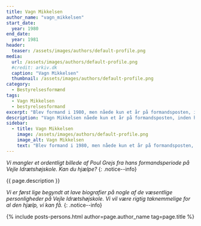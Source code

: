 ```yaml
---
title: Vagn Mikkelsen
author_name: "vagn_mikkelsen"
start_date: 
  year: 1980
end_date:
  year: 1981
header:
  teaser: /assets/images/authors/default-profile.png
media: 
  url: /assets/images/authors/default-profile.png
  #credit: arkiv.dk
  caption: "Vagn Mikkelsen"
  thumbnail: /assets/images/authors/default-profile.png
category:
  - Bestyrelsesformænd
tags:
  - Vagn Mikkelsen
  - bestyrelsesformand
excerpt: "Blev formand i 1980, men nåede kun et år på formandsposten, inden hans alt for tidlige død i 1981."
description: "Vagn Mikkelsen nåede kun et år på formandsposten, inden han døde."
sidebar:
  - title: Vagn Mikkelsen
    image: /assets/images/authors/default-profile.png
    image_alt: Vagn Mikkelsen
    text: "Blev formand i 1980, men nåede kun et år på formandsposten, inden hans alt for tidlige død i 1981."
---
```


_Vi mangler et ordentligt billede af Poul Grejs fra hans formandsperiode på Vejle Idrætshøjskole. Kan du hjælpe?_
{: .notice--info}

{{ page.description }}

_Vi er først lige begyndt at lave biografier på nogle af de væsentlige personligheder på Vejle Idrætshøjskole. Vi vil være rigtig taknemmelige for al den hjælp, vi kan få._
{: .notice--info}

{% include posts-persons.html author=page.author_name tag=page.title %}
